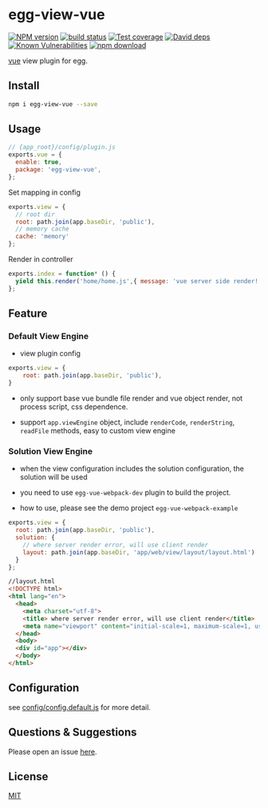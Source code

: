 # egg-view-vue

[![NPM version][npm-image]][npm-url]
[![build status][travis-image]][travis-url]
[![Test coverage][codecov-image]][codecov-url]
[![David deps][david-image]][david-url]
[![Known Vulnerabilities][snyk-image]][snyk-url]
[![npm download][download-image]][download-url]

[npm-image]: https://img.shields.io/npm/v/egg-view-vue.svg?style=flat-square
[npm-url]: https://npmjs.org/package/egg-view-vue
[travis-image]: https://img.shields.io/travis/eggjs/egg-view-vue.svg?style=flat-square
[travis-url]: https://travis-ci.org/eggjs/egg-view-vue
[codecov-image]: https://img.shields.io/codecov/c/github/eggjs/egg-view-vue.svg?style=flat-square
[codecov-url]: https://codecov.io/github/eggjs/egg-view-vue?branch=master
[david-image]: https://img.shields.io/david/eggjs/egg-view-vue.svg?style=flat-square
[david-url]: https://david-dm.org/eggjs/egg-view-vue
[snyk-image]: https://snyk.io/test/npm/egg-view-vue/badge.svg?style=flat-square
[snyk-url]: https://snyk.io/test/npm/egg-view-vue
[download-image]: https://img.shields.io/npm/dm/egg-view-vue.svg?style=flat-square
[download-url]: https://npmjs.org/package/egg-view-vue

[vue](https://github.com/vuejs/vue) view plugin for egg.


## Install

```bash
npm i egg-view-vue --save
```

## Usage

```js
// {app_root}/config/plugin.js
exports.vue = {
  enable: true,
  package: 'egg-view-vue',
};
```


Set mapping in config

```js
exports.view = {
  // root dir
  root: path.join(app.baseDir, 'public'),
  // memory cache
  cache: 'memory'
};
```

Render in controller

```js
exports.index = function* () {
  yield this.render('home/home.js',{ message: 'vue server side render!' });
};
```


## Feature

### Default View Engine

- view plugin config

```js
exports.view = {
    root: path.join(app.baseDir, 'public'),
}
```

- only support base vue bundle file render and vue object render, not process script, css dependence.

- support `app.viewEngine` object, include `renderCode`, `renderString`, `readFile` methods, easy to custom view engine


### Solution View Engine

- when the view configuration includes the solution configuration, the solution will be used

- you need to use `egg-vue-webpack-dev` plugin to build the project.

- how to use, please see the demo project `egg-vue-webpack-example`

```js
exports.view = {
  root: path.join(app.baseDir, 'public'),
  solution: {
    // where server render error, will use client render
  	layout: path.join(app.baseDir, 'app/web/view/layout/layout.html')
  }
};
```

```html
//layout.html
<!DOCTYPE html>
<html lang="en">
  <head>
    <meta charset="utf-8">
    <title> where server render error, will use client render</title>
    <meta name="viewport" content="initial-scale=1, maximum-scale=1, user-scalable=no, minimal-ui">
  </head>
  <body>
  <div id="app"></div>
  </body>
</html>
```

## Configuration

see [config/config.default.js](config/config.default.js) for more detail.

## Questions & Suggestions

Please open an issue [here](https://github.com/eggjs/egg/issues).

## License

[MIT](LICENSE)
